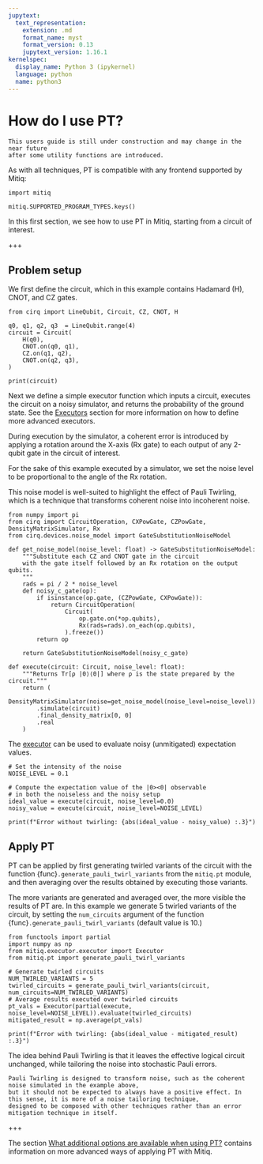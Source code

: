 ```yaml
---
jupytext:
  text_representation:
    extension: .md
    format_name: myst
    format_version: 0.13
    jupytext_version: 1.16.1
kernelspec:
  display_name: Python 3 (ipykernel)
  language: python
  name: python3
---
```


# How do I use PT?

```{admonition} Warning:
This users guide is still under construction and may change in the near future
after some utility functions are introduced. 
```

As with all techniques, PT is compatible with any frontend supported by Mitiq:

```{code-cell} ipython3
import mitiq

mitiq.SUPPORTED_PROGRAM_TYPES.keys()
```

In this first section, we see how to use PT in Mitiq, starting from a circuit of interest.

+++

## Problem setup
We first define the circuit, which in this example contains Hadamard (H), CNOT, and CZ gates.

```{code-cell} ipython3
from cirq import LineQubit, Circuit, CZ, CNOT, H

q0, q1, q2, q3  = LineQubit.range(4)
circuit = Circuit(
    H(q0),
    CNOT.on(q0, q1),
    CZ.on(q1, q2),
    CNOT.on(q2, q3),
)

print(circuit)
```

Next we define a simple executor function which inputs a circuit, executes
the circuit on a noisy simulator, and returns the probability of the ground
state. See the [Executors](executors.md) section for more information on
how to define more advanced executors.

During execution by the simulator, a coherent error is introduced by applying a 
rotation around the X-axis (Rx gate) to each output of any 2-qubit gate in the circuit of interest.

For the sake of this example executed by a simulator, we set the noise level to be proportional to the angle of the Rx rotation.

This noise model is well-suited to highlight the effect of Pauli Twirling,
which is a technique that transforms coherent noise into incoherent noise.

```{code-cell} ipython3
from numpy import pi
from cirq import CircuitOperation, CXPowGate, CZPowGate, DensityMatrixSimulator, Rx
from cirq.devices.noise_model import GateSubstitutionNoiseModel

def get_noise_model(noise_level: float) -> GateSubstitutionNoiseModel:
    """Substitute each CZ and CNOT gate in the circuit
    with the gate itself followed by an Rx rotation on the output qubits.
    """
    rads = pi / 2 * noise_level
    def noisy_c_gate(op):
        if isinstance(op.gate, (CZPowGate, CXPowGate)):
            return CircuitOperation(
                Circuit(
                    op.gate.on(*op.qubits), 
                    Rx(rads=rads).on_each(op.qubits),
                ).freeze())
        return op

    return GateSubstitutionNoiseModel(noisy_c_gate)

def execute(circuit: Circuit, noise_level: float):
    """Returns Tr[ρ |0⟩⟨0|] where ρ is the state prepared by the circuit."""
    return (
        DensityMatrixSimulator(noise=get_noise_model(noise_level=noise_level))
        .simulate(circuit)
        .final_density_matrix[0, 0]
        .real
    )
```

The [executor](executors.md) can be used to evaluate noisy (unmitigated)
expectation values.

```{code-cell} ipython3
# Set the intensity of the noise
NOISE_LEVEL = 0.1

# Compute the expectation value of the |0><0| observable
# in both the noiseless and the noisy setup
ideal_value = execute(circuit, noise_level=0.0)
noisy_value = execute(circuit, noise_level=NOISE_LEVEL)

print(f"Error without twirling: {abs(ideal_value - noisy_value) :.3}")
```

## Apply PT
PT can be applied by first generating twirled variants of the circuit with the function
{func}`.generate_pauli_twirl_variants` from the `mitiq.pt` module, 
and then averaging over the results obtained by executing those variants.

The more variants are generated and averaged over, the more visible the results of PT are.
In this example we generate 5 twirled variants of the circuit, by setting the  `num_circuits` 
argument of the function {func}`.generate_pauli_twirl_variants` (default value is 10.)

```{code-cell} ipython3
from functools import partial
import numpy as np
from mitiq.executor.executor import Executor
from mitiq.pt import generate_pauli_twirl_variants

# Generate twirled circuits
NUM_TWIRLED_VARIANTS = 5
twirled_circuits = generate_pauli_twirl_variants(circuit, num_circuits=NUM_TWIRLED_VARIANTS)
# Average results executed over twirled circuits
pt_vals = Executor(partial(execute, noise_level=NOISE_LEVEL)).evaluate(twirled_circuits)
mitigated_result = np.average(pt_vals)

print(f"Error with twirling: {abs(ideal_value - mitigated_result) :.3}")
```

The idea behind Pauli Twirling is that it leaves the effective logical circuit unchanged, while tailoring the noise into stochastic Pauli errors.

```{admonition} Note:
Pauli Twirling is designed to transform noise, such as the coherent noise simulated in the example above,
but it should not be expected to always have a positive effect. In this sense, it is more of a noise tailoring technique, 
designed to be composed with other techniques rather than an error mitigation technique in itself.
```

+++

The section
[What additional options are available when using PT?](pt-3-options.md)
contains information on more advanced ways of applying PT with Mitiq.
